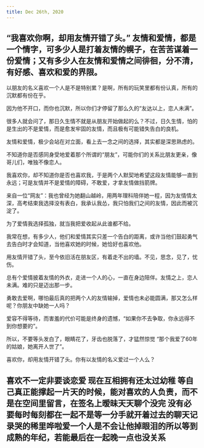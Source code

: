 ```yaml
---
title: Dec 26th, 2020
---
```


## “我喜欢你啊，却用友情开错了头。” 友情和爱情，都是一个情字，可多少人是打着友情的幌子，在苦苦谋着一份爱情；又有多少人在友情和爱情之间徘徊，分不清，有好感、喜欢和爱的界限。


以朋友的名义喜欢一个人是不是特别累？是啊，所有的玩笑里都有份认真，所有的沉默都有份在乎。


因为他不开口，而你也沉默，所以你们才停留了那么久的“友达以上，恋人未满”。



很多人就会问了，那日久生情不就是从朋友开始做起的么？不过，日久生情，怕的是生出的不是爱情，而是愈发牢固的友情，而且极有可能错失告白的良机。


友情和爱情，极少会站在对立面，看上去一念之间的选择，其实都是深思熟虑的。


不知道你是否感同身受地爱着那个所谓的“朋友”，可能你们的关系比朋友更亲，像哥儿们，唯独不像恋人。


我喜欢你，却不知道你是否也喜欢我，于是两个人默契地希望这段友情能够一直到永远；可是友情并不是爱情的障碍，不敢爱，才拿友情做挡箭牌。






来自一位“网友”：我也曾经为她翻山越岭，用两年理科陪伴她一程，因为友情情太深，高考结束我选择没有表白，我承认我怂，我只怕我们之间的友情，因此而被沉淀了。


为了爱情我选择孤独，就当我把爱收起从此谁都不给。


我常在想，有多少人，他们和爱情其实只差一个告白的距离，或许当他们鼓起勇气去告白时才会知道，当他喜欢她的时候，她恰好也喜欢他。






用友情开错了头，至今依旧活在朋友区，有着走不出的墙。不见，思念，见了，忧伤。


总有个爱情披着友情的外衣，走进一个人的心，一直在身边陪伴。友情之上，恋人未满。难的只是迈出那一步。


勇敢去爱啊，哪怕最后真的把两个人的友情输掉，爱情也未必能圆满，那又怎么样呢？你朋友中缺她一人吗？






爱容不得等待，而害羞的代价可能是终身的遗憾，“如果你不去争取，你永远得不到你想要的”。


所以，不要等头发白了，眼睛花了，牙齿也脱落了，才猛然惊觉 “那个我爱了60年的姑娘，她离开人世了”。


喜欢你，却用友情开错了头。你有以友情的名义爱过一个人么？

## 喜欢不一定非要谈恋爱 现在互相拥有还太过幼稚 等自己真正能撑起一片天的时候，能对喜欢的人负责，而不是在空间里留言，在签名上暧昧天天聊个没完 没有必要每时每刻都在一起不是等一分手就开着过去的聊天记录哭的稀里哗啦爱一个人是不会让他掉眼泪的所以等到成熟的年纪，若能最后在一起晚一点也没关系